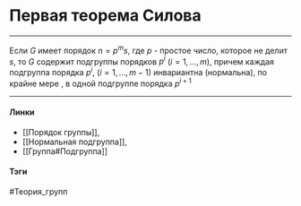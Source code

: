 # Первая теорема Силова
***
Если $G$ имеет порядок $n=p^{m}s$, где $p$ - простое число, которое не делит $s$, то $G$ содержит подгруппы порядков $p^{i}$ $(i=1,\dots,m)$, причем каждая подгруппа порядка $p^{i}$, $(i=1,\dots,m-1)$ инвариантна (нормальна), по крайне мере , в одной подгруппе порядка $p^{i+1}$
***
#### Линки
- [[Порядок группы]],
- [[Нормальная подгруппа]],
- [[Группа#Подгруппа]]
#### Тэги 
 #Теория_групп 